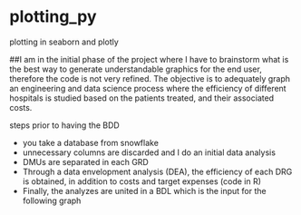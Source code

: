 # plotting_py
plotting in seaborn and plotly

##I am in the initial phase of the project where I have to brainstorm what is the best way to generate understandable graphics for the end user, therefore the code is not very refined. The objective is to adequately graph an engineering and data science process where the efficiency of different hospitals is studied based on the patients treated, and their associated costs.

steps prior to having the BDD
- you take a database from snowflake
- unnecessary columns are discarded and I do an initial data analysis
- DMUs are separated in each GRD
- Through a data envelopment analysis (DEA), the efficiency of each DRG is obtained, in addition to costs and target expenses (code in R)
- Finally, the analyzes are united in a BDL which is the input for the following graph

